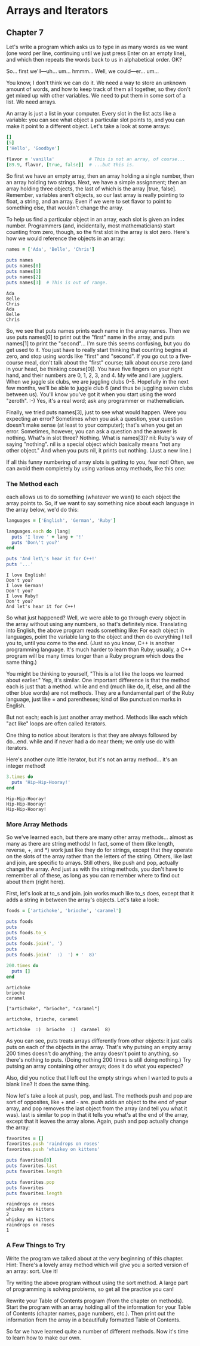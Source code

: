 
# Arrays and Iterators

## Chapter 7

Let's write a program which asks us to type in as many words as we want (one word per line, continuing until we just press Enter on an
 empty line), and which then repeats the words back to us in alphabetical order. OK?

So... first we'll—uh... um... hmmm... Well, we could—er... um...

You know, I don't think we can do it. We need a way to store an unknown amount of words, and how to keep track of them all together,
 so they don't get mixed up with other variables. We need to put them in some sort of a list. We need arrays.

An array is just a list in your computer. Every slot in the list acts like a variable: you can see what object a particular slot points
 to, and you can make it point to a different object. Let's take a look at some arrays:

```ruby
[]
[5]
['Hello', 'Goodbye']

flavor = 'vanilla'             # This is not an array, of course...
[89.9, flavor, [true, false]]  # ...but this is.
```

So first we have an empty array, then an array holding a single number, then an array holding two strings. Next, we have a simple
 assignment; then an array holding three objects, the last of which is the array [true, false]. Remember, variables aren't objects,
  so our last array is really pointing to float, a string, and an array. Even if we were to set flavor to point to something else,
   that wouldn't change the array.

To help us find a particular object in an array, each slot is given an index number. Programmers (and, incidentally, most mathematicians)
 start counting from zero, though, so the first slot in the array is slot zero. Here's how we would reference the objects in an array:

```ruby
names = ['Ada', 'Belle', 'Chris']

puts names
puts names[0]
puts names[1]
puts names[2]
puts names[3]  # This is out of range.
```

```console
Ada
Belle
Chris
Ada
Belle
Chris
```

So, we see that puts names prints each name in the array names. Then we use puts names[0] to print out the "first" name in the array,
 and puts names[1] to print the "second"... I'm sure this seems confusing, but you do get used to it. You just have to really start
  thinking that counting begins at zero, and stop using words like "first" and "second". If you go out to a five-course meal, don't
   talk about the "first" course; talk about course zero (and in your head, be thinking course[0]). You have five fingers on your right
    hand, and their numbers are 0, 1, 2, 3, and 4. My wife and I are jugglers. When we juggle six clubs, we are juggling clubs 0-5.
     Hopefully in the next few months, we'll be able to juggle club 6 (and thus be juggling seven clubs between us). You'll know you've
      got it when you start using the word "zeroth". :-) Yes, it's a real word; ask any programmer or mathematician.

Finally, we tried puts names[3], just to see what would happen. Were you expecting an error? Sometimes when you ask a question, your
 question doesn't make sense (at least to your computer); that's when you get an error. Sometimes, however, you can ask a question and 
 the answer is nothing. What's in slot three? Nothing. What is names[3]? nil: Ruby's way of saying "nothing". nil is a special object
  which basically means "not any other object." And when you puts nil, it prints out nothing. (Just a new line.)

If all this funny numbering of array slots is getting to you, fear not! Often, we can avoid them completely by using various array
 methods, like this one:

### The Method each

each allows us to do something (whatever we want) to each object the array points to. So, if we want to say something nice about each
 language in the array below, we'd do this:

```ruby
languages = ['English', 'German', 'Ruby']

languages.each do |lang|
  puts 'I love ' + lang + '!'
  puts 'Don\'t you?'
end

puts 'And let\'s hear it for C++!'
puts '...'
```

```console
I love English!
Don't you?
I love German!
Don't you?
I love Ruby!
Don't you?
And let's hear it for C++!
```

So what just happened? Well, we were able to go through every object in the array without using any numbers, so that's definitely nice.
 Translating into English, the above program reads something like: For each object in languages, point the variable lang to the object
  and then do everything I tell you to, until you come to the end. (Just so you know, C++ is another programming language. It's much
   harder to learn than Ruby; usually, a C++ program will be many times longer than a Ruby program which does the same thing.)

You might be thinking to yourself, "This is a lot like the loops we learned about earlier." Yep, it's similar. One important difference
 is that the method each is just that: a method. while and end (much like do, if, else, and all the other blue words) are not methods.
  They are a fundamental part of the Ruby language, just like = and parentheses; kind of like punctuation marks in English.

But not each; each is just another array method. Methods like each which "act like" loops are often called iterators.

One thing to notice about iterators is that they are always followed by do...end. while and if never had a do near them; we only use do
 with iterators.

Here's another cute little iterator, but it's not an array method... it's an integer method!

```ruby
3.times do
  puts 'Hip-Hip-Hooray!'
end
```

```console
Hip-Hip-Hooray!
Hip-Hip-Hooray!
Hip-Hip-Hooray!
```

### More Array Methods

So we've learned each, but there are many other array methods... almost as many as there are string methods! In fact, some of them 
(like length, reverse, +, and *) work just like they do for strings, except that they operate on the slots of the array rather than the
 letters of the string. Others, like last and join, are specific to arrays. Still others, like push and pop, actually change the array.
  And just as with the string methods, you don't have to remember all of these, as long as you can remember where to find out about them
   (right here).

First, let's look at to_s and join. join works much like to_s does, except that it adds a string in between the array's objects.
 Let's take a look:

```ruby
foods = ['artichoke', 'brioche', 'caramel']

puts foods
puts
puts foods.to_s
puts
puts foods.join(', ')
puts
puts foods.join('  :)  ') + '  8)'

200.times do
  puts []
end
```

```console
artichoke
brioche
caramel

["artichoke", "brioche", "caramel"]

artichoke, brioche, caramel

artichoke  :)  brioche  :)  caramel  8)
```

As you can see, puts treats arrays differently from other objects: it just calls puts on each of the objects in the array. That's why
 putsing an empty array 200 times doesn't do anything; the array doesn't point to anything, so there's nothing to puts.
  (Doing nothing 200 times is still doing nothing.) Try putsing an array containing other arrays; does it do what you expected?

Also, did you notice that I left out the empty strings when I wanted to puts a blank line? It does the same thing.

Now let's take a look at push, pop, and last. The methods push and pop are sort of opposites, like + and - are. push adds an object to
 the end of your array, and pop removes the last object from the array (and tell you what it was). last is similar to pop in that it
  tells you what's at the end of the array, except that it leaves the array alone. Again, push and pop actually change the array:

```ruby
favorites = []
favorites.push 'raindrops on roses'
favorites.push 'whiskey on kittens'

puts favorites[0]
puts favorites.last
puts favorites.length

puts favorites.pop
puts favorites
puts favorites.length
```

```console
raindrops on roses
whiskey on kittens
2
whiskey on kittens
raindrops on roses
1
```

### A Few Things to Try

Write the program we talked about at the very beginning of this chapter.
Hint: There's a lovely array method which will give you a sorted version of an array: sort. Use it!

Try writing the above program without using the sort method. A large part of programming is solving problems, so get all the practice
 you can!

Rewrite your Table of Contents program (from the chapter on methods). Start the program with an array holding all of the information for
 your Table of Contents (chapter names, page numbers, etc.). Then print out the information from the array in a beautifully formatted
  Table of Contents.

So far we have learned quite a number of different methods. Now it's time to learn how to make our own.
